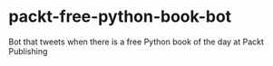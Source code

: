 # packt-free-python-book-bot
Bot that tweets when there is a free Python book of the day at Packt Publishing
